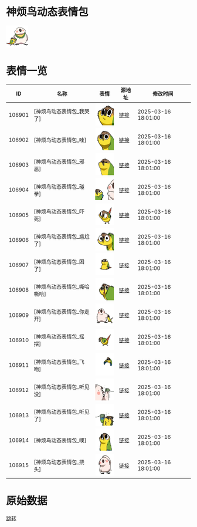 # 神烦鸟动态表情包

<img src="./cover.png" height="60" alt="cover" />

# 表情一览

|ID|名称|表情|源地址|修改时间|
|----|----|----|----|----|
|106901|[神烦鸟动态表情包_我哭了]|<img src="./pic/106901_%5B神烦鸟动态表情包_我哭了%5D.gif" height="60" alt="我哭了"/>|[链接](https://i0.hdslb.com/bfs/garb/190d1b3c47df77319319165377b001a876887ad0.gif)|2025-03-16 18:01:00|
|106902|[神烦鸟动态表情包_哇]|<img src="./pic/106902_%5B神烦鸟动态表情包_哇%5D.gif" height="60" alt="哇"/>|[链接](https://i0.hdslb.com/bfs/garb/57534c6a1bec6700403fa2990793a6ba7f3306cb.gif)|2025-03-16 18:01:00|
|106903|[神烦鸟动态表情包_邪恶]|<img src="./pic/106903_%5B神烦鸟动态表情包_邪恶%5D.gif" height="60" alt="邪恶"/>|[链接](https://i0.hdslb.com/bfs/garb/d9e79bc11c77bb26198ff764e0d3a920d124a6bc.gif)|2025-03-16 18:01:00|
|106904|[神烦鸟动态表情包_碰拳]|<img src="./pic/106904_%5B神烦鸟动态表情包_碰拳%5D.gif" height="60" alt="碰拳"/>|[链接](https://i0.hdslb.com/bfs/garb/c1aee2b3e054c5a4afb47868ce7b39e8ed1b6d84.gif)|2025-03-16 18:01:00|
|106905|[神烦鸟动态表情包_吓死]|<img src="./pic/106905_%5B神烦鸟动态表情包_吓死%5D.gif" height="60" alt="吓死"/>|[链接](https://i0.hdslb.com/bfs/garb/5c3e2c31b841288582be0abc2e21c4aa5124d5db.gif)|2025-03-16 18:01:00|
|106906|[神烦鸟动态表情包_尴尬了]|<img src="./pic/106906_%5B神烦鸟动态表情包_尴尬了%5D.gif" height="60" alt="尴尬了"/>|[链接](https://i0.hdslb.com/bfs/garb/2bbe9b1b3707248c1a576f3161dec40212432a16.gif)|2025-03-16 18:01:00|
|106907|[神烦鸟动态表情包_困了]|<img src="./pic/106907_%5B神烦鸟动态表情包_困了%5D.gif" height="60" alt="困了"/>|[链接](https://i0.hdslb.com/bfs/garb/2a46875c6a54fd098268f73308b40b2a11219ca8.gif)|2025-03-16 18:01:00|
|106908|[神烦鸟动态表情包_嘶哈嘶哈]|<img src="./pic/106908_%5B神烦鸟动态表情包_嘶哈嘶哈%5D.gif" height="60" alt="嘶哈嘶哈"/>|[链接](https://i0.hdslb.com/bfs/garb/5a3a5ea8cccc45f2aee1a98ae834fa2c501fbe84.gif)|2025-03-16 18:01:00|
|106909|[神烦鸟动态表情包_你走开]|<img src="./pic/106909_%5B神烦鸟动态表情包_你走开%5D.gif" height="60" alt="你走开"/>|[链接](https://i0.hdslb.com/bfs/garb/2d76747d5995d8a3d7d1279d987534ead707aba2.gif)|2025-03-16 18:01:00|
|106910|[神烦鸟动态表情包_摇摆]|<img src="./pic/106910_%5B神烦鸟动态表情包_摇摆%5D.gif" height="60" alt="摇摆"/>|[链接](https://i0.hdslb.com/bfs/garb/e4b7da8b0f5a6c6062eeb28d89f3c889483a4ec9.gif)|2025-03-16 18:01:00|
|106911|[神烦鸟动态表情包_飞吻]|<img src="./pic/106911_%5B神烦鸟动态表情包_飞吻%5D.gif" height="60" alt="飞吻"/>|[链接](https://i0.hdslb.com/bfs/garb/182ddc7b0b3aec51388f2b234686440855bd9aab.gif)|2025-03-16 18:01:00|
|106912|[神烦鸟动态表情包_听见没]|<img src="./pic/106912_%5B神烦鸟动态表情包_听见没%5D.gif" height="60" alt="听见没"/>|[链接](https://i0.hdslb.com/bfs/garb/bf0c2dca11c8f1e4c71a6c4d441ecf7e818fa406.gif)|2025-03-16 18:01:00|
|106913|[神烦鸟动态表情包_听见了]|<img src="./pic/106913_%5B神烦鸟动态表情包_听见了%5D.gif" height="60" alt="听见了"/>|[链接](https://i0.hdslb.com/bfs/garb/317a7c249734276df581b4c26ade363a37e41aef.gif)|2025-03-16 18:01:00|
|106914|[神烦鸟动态表情包_噢]|<img src="./pic/106914_%5B神烦鸟动态表情包_噢%5D.gif" height="60" alt="噢"/>|[链接](https://i0.hdslb.com/bfs/garb/2ee192d097d03560dfe59a4d292cdc6f075688a7.gif)|2025-03-16 18:01:00|
|106915|[神烦鸟动态表情包_挠头]|<img src="./pic/106915_%5B神烦鸟动态表情包_挠头%5D.gif" height="60" alt="挠头"/>|[链接](https://i0.hdslb.com/bfs/garb/f43c7ac2518a2c0a3cfa00200f2e9f9c9a20b88a.gif)|2025-03-16 18:01:00|

# 原始数据

[跳转](./raw.json)

